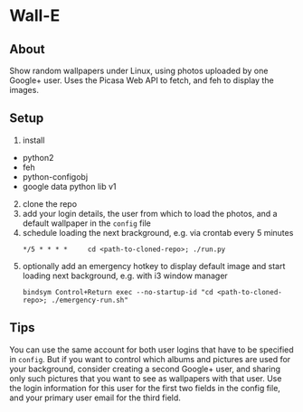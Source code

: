 # Wall-E
## About
Show random wallpapers under Linux, using photos uploaded by one Google+ user.
Uses the Picasa Web API to fetch, and feh to display the images.

## Setup
1. install
  * python2
  * feh
  * python-configobj
  * google data python lib v1
2. clone the repo
3. add your login details, the user from which to load the photos, and a default wallpaper in the ``config`` file
4. schedule loading the next brackground, e.g. via crontab every 5 minutes
   ```
   */5 * * * *     cd <path-to-cloned-repo>; ./run.py
   ```
5. optionally add an emergency hotkey to display default image and start loading next background, e.g. with i3 window manager
   ```
   bindsym Control+Return exec --no-startup-id "cd <path-to-cloned-repo>; ./emergency-run.sh"
   ```

## Tips
You can use the same account for both user logins that have to be specified in ``config``.
But if you want to control which albums and pictures are used for your background,
consider creating a second Google+ user, and sharing only such pictures that you
want to see as wallpapers with that user. Use the login information for this user for
the first two fields in the config file, and your primary user email for the third field.
